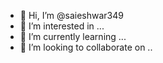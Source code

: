 - 👋 Hi, I’m @saieshwar349
- 👀 I’m interested in ...
- 🌱 I’m currently learning ...
- 💞️ I’m looking to collaborate on ..
